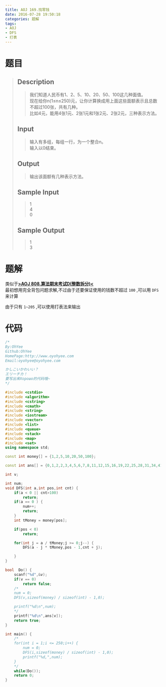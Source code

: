 ```yaml
---
title: AOJ 169.找零钱
date: 2016-07-28 19:50:18
categories: 题解
tags:
- AOJ
- DFS
- 打表
---
```

# 题目
> 
> ## Description  
>> 我们知道人民币有1、2、5、10、20、50、100这几种面值。   
>> 现在给你n(1≤n≤250)元，让你计算换成用上面这些面额表示且总数不超过100张，共有几种。   
>> 比如4元，能用4张1元、2张1元和1张2元、2张2元，三种表示方法。  
>>   
>> <!--more-->  
> 
> ## Input  
>> 输入有多组，每组一行，为一个整合n。   
>> 输入以0结束。  
>>   
> 
> ## Output  
>> 输出该面额有几种表示方法。  
>>   
>>   
> 
> ## Sample Input  
>> 1  
>> 4  
>> 0  
>>   
> 
> ## Sample Output  
>> 1  
>> 3  

# 题解

类似于[**>AOJ 808.算法期末考试D(整数拆分)<**](/post/AOJ/808.html)  
最初想用完全背包问题求解,不过由于还要保证使用的钱数不超过 `100` ,可以用 `DFS` 来计算  

由于只有 `1~205` ,可以使用打表法来输出  

# 代码
```cpp 找零钱 https://github.com/OhYee/ACM.github.io/blob/master\AOJ\169.找零钱.cpp 代码备份
/*
By:OhYee
Github:OhYee
HomePage:http://www.oyohyee.com
Email:oyohyee@oyohyee.com

かしこいかわいい？
エリーチカ！
要写出来Хорошо的代码哦~
*/

#include <cstdio>
#include <algorithm>
#include <cstring>
#include <cmath>
#include <string>
#include <iostream>
#include <vector>
#include <list>
#include <queue>
#include <stack>
#include <map>
#include <set>
using namespace std;

const int money[] = {1,2,5,10,20,50,100};

const int ans[] = {0,1,2,2,3,4,5,6,7,8,11,12,15,16,19,22,25,28,31,34,41,44,51,54,61,68,75,82,89,96,109,116,129,136,149,162,175,188,201,214,236,249,271,284,306,328,350,372,394,416,451,473,508,530,565,600,635,670,705,740,793,828,881,916,969,1022,1075,1128,1181,1234,1311,1364,1441,1494,1571,1648,1725,1802,1879,1956,2064,2141,2249,2326,2434,2542,2650,2758,2866,2974,3121,3229,3376,3484,3631,3778,3925,4072,4219,4366,4563,4709,4905,5051,5247,5442,5637,5832,6027,6221,6476,6669,6924,7116,7369,7622,7875,8127,8378,8628,8954,9202,9526,9772,10094,10415,10735,11054,11371,11686,12093,12406,12810,13119,13520,13920,14318,14713,15106,15497,15998,16384,16880,17262,17754,18243,18729,19212,19692,20169,20776,21246,21847,22311,22905,23495,24081,24663,25240,25812,26539,27103,27821,28375,29083,29786,30483,31174,31859,32538,33398,34065,34913,35567,36401,37228,38048,38859,39662,40458,41465,42245,43234,43997,44970,45933,46885,47828,48762,49686,50851,51754,52899,53781,54903,56013,57111,58197,59271,60332,61671,62705,64018,65026,66309,67578,68833,70073,71296,72503,74029,75206,76699,77839,79297,80738,82159,83562,84944,86308,88035,89360,91045,92327,93970,95593,97191,98768,100318,101850,103791,105272,107162,108595,110434,112250,114034,115795,117525,119231,121396,123044,125152,126740,128786,130806,132787,134743,136660,138547,140953};

int v;

int num;
void DFS(int a,int pos,int cnt) {
	if(a < 0 || cnt>100)
		return;
	if(a == 0 ) {
		num++;
		return;
	}
	int tMoney = money[pos];

	if(pos < 0)
		return;

	for(int j = a / tMoney;j >= 0;j--) {
		DFS(a - j * tMoney,pos - 1,cnt + j);

	}
}

bool  Do() {
	scanf("%d",&v);
	if(v == 0)
		return false;
	/*
	num = 0;
	DFS(v,sizeof(money) / sizeof(int) - 1,0);

	printf("%d\n",num);
	*/
	printf("%d\n",ans[v]);
	return true;
}

int main() {
	/*
	for(int i = 1;i <= 250;i++) {
		num = 0;
		DFS(i,sizeof(money) / sizeof(int) - 1,0);
		printf("%d,",num);
	}
	*/
	while(Do());
	return 0;
}
```